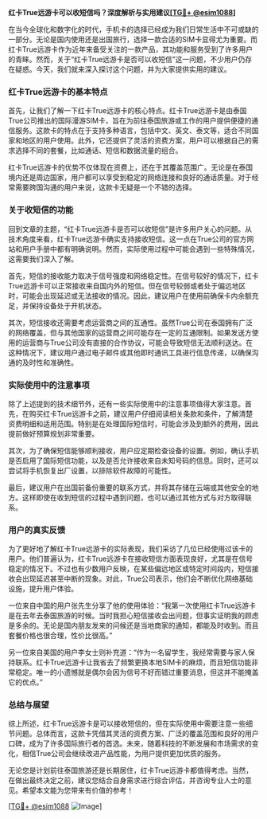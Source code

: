 **红卡True远游卡可以收短信吗？深度解析与实用建议[[TG💪+ @esim1088](https://t.me/s/esim1088)]**

在当今全球化和数字化的时代，手机卡的选择已经成为我们日常生活中不可或缺的一部分。无论是国内使用还是出国旅行，选择一款合适的SIM卡显得尤为重要。而红卡True远游卡作为近年来备受关注的一款产品，其功能和服务受到了许多用户的青睐。然而，关于“红卡True远游卡是否可以收短信”这一问题，不少用户仍存在疑惑。今天，我们就来深入探讨这个问题，并为大家提供实用的建议。

### 红卡True远游卡的基本特点

首先，让我们了解一下红卡True远游卡的核心特点。红卡True远游卡是由泰国True公司推出的国际漫游SIM卡，旨在为前往泰国旅游或工作的用户提供便捷的通信服务。这款卡的特点在于支持多种语言，包括中文、英文、泰文等，适合不同国家和地区的用户使用。此外，它还提供了灵活的资费方案，用户可以根据自己的需求选择不同的套餐，比如通话、短信和数据流量的组合。

红卡True远游卡的优势不仅体现在资费上，还在于其覆盖范围广。无论是在泰国境内还是周边国家，用户都可以享受到稳定的网络连接和良好的通话质量。对于经常需要跨国沟通的用户来说，这款卡无疑是一个不错的选择。

### 关于收短信的功能

回到文章的主题，“红卡True远游卡是否可以收短信”是许多用户关心的问题。从技术角度来看，红卡True远游卡确实支持接收短信。这一点在True公司的官方网站和用户手册中都有明确说明。然而，实际使用过程中可能会遇到一些特殊情况，这需要我们深入了解。

首先，短信的接收能力取决于信号强度和网络稳定性。在信号较好的情况下，红卡True远游卡可以正常接收来自国内外的短信。但在信号较弱或者处于偏远地区时，可能会出现延迟或无法接收的情况。因此，建议用户在使用前确保卡内余额充足，并保持设备处于开机状态。

其次，短信接收还需要考虑运营商之间的互通性。虽然True公司在泰国拥有广泛的网络覆盖，但与其他国家的运营商之间可能存在一定的互通限制。如果发送方使用的运营商与True公司没有直接的合作协议，可能会导致短信无法顺利送达。在这种情况下，建议用户通过电子邮件或其他即时通讯工具进行信息传递，以确保沟通的及时性和准确性。

### 实际使用中的注意事项

除了上述提到的技术细节外，还有一些实际使用中的注意事项值得大家注意。首先，在购买红卡True远游卡之前，建议用户仔细阅读相关条款和条件，了解清楚资费明细和适用范围。特别是在处理国际短信时，可能会涉及到额外的费用，因此提前做好预算规划非常重要。

其次，为了确保短信能够顺利接收，用户应定期检查设备的设置。例如，确认手机是否启用了国际短信功能，以及是否允许接收来自未知号码的信息。同时，还可以尝试将手机恢复出厂设置，以排除软件故障的可能性。

最后，建议用户在出国前备份重要的联系方式，并将其存储在云端或其他安全的地方。这样即使在收到短信的过程中遇到问题，也可以通过其他方式与对方取得联系。

### 用户的真实反馈

为了更好地了解红卡True远游卡的实际表现，我们采访了几位已经使用过该卡的用户。他们普遍认为，红卡True远游卡在接收短信方面表现良好，尤其是在信号稳定的情况下。不过也有少数用户反映，在某些偏远地区或特定时间段内，短信接收会出现延迟甚至中断的现象。对此，True公司表示，他们会不断优化网络基础设施，提升用户体验。

一位来自中国的用户张先生分享了他的使用体验：“我第一次使用红卡True远游卡是在去年去泰国旅游的时候。当时我担心短信接收会出问题，但事实证明我的顾虑是多余的。无论是国内朋友发来的问候还是当地商家的通知，都能及时收到。而且套餐价格也很合理，性价比很高。”

另一位来自美国的用户李女士则补充道：“作为一名留学生，我经常需要与家人保持联系。红卡True远游卡让我省去了频繁更换本地SIM卡的麻烦，而且短信功能非常稳定。唯一的小遗憾就是偶尔会因为信号不好而错过重要消息，但这并不能掩盖它的优点。”

### 总结与展望

综上所述，红卡True远游卡是可以接收短信的，但在实际使用中需要注意一些细节问题。总体而言，这款卡凭借其灵活的资费方案、广泛的覆盖范围和良好的用户口碑，成为了许多国际旅行者的首选。未来，随着科技的不断发展和市场需求的变化，相信True公司会继续改进产品性能，为用户提供更加优质的服务。

无论您是计划前往泰国旅游还是长期居住，红卡True远游卡都值得考虑。当然，在做出最终决定之前，建议您结合自身需求进行综合评估，并咨询专业人士的意见。希望本文能为您带来有价值的参考！

[[TG💪+ @esim1088](https://t.me/s/esim1088) ![Image](https://i.postimg.cc/4NQfJmqS/Snipaste-2025-05-13-00-14-12.png)]